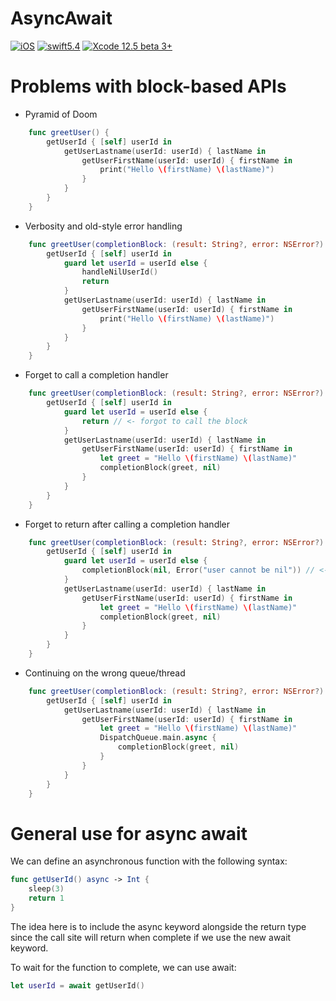 # AsyncAwait

[![iOS](https://img.shields.io/badge/platform-iOS_13+-blue.svg?style=flat)](https://developer.apple.com/ios/)
[![swift5.4](https://img.shields.io/badge/swift5.4-compatible-brightgreen.svg?style=flat)](https://developer.apple.com/swift)
[![Xcode 12.5 beta 3+](https://img.shields.io/badge/Xcode-12.5beta+-blue.svg?style=flat)](https://developer.apple.com/support/beta-software/)

# Problems with block-based APIs

- Pyramid of Doom 

```swift  
    func greetUser() {
        getUserId { [self] userId in
            getUserLastname(userId: userId) { lastName in
                getUserFirstName(userId: userId) { firstName in
                    print("Hello \(firstName) \(lastName)")
                }
            }
        }
    }
```
- Verbosity and old-style error handling

```swift
    func greetUser(completionBlock: (result: String?, error: NSError?) -> Void) {
        getUserId { [self] userId in
            guard let userId = userId else {
                handleNilUserId()
                return
            }
            getUserLastname(userId: userId) { lastName in
                getUserFirstName(userId: userId) { firstName in
                    print("Hello \(firstName) \(lastName)")
                }
            }
        }
    }
```
- Forget to call a completion handler

```swift
    func greetUser(completionBlock: (result: String?, error: NSError?) -> Void) {
        getUserId { [self] userId in
            guard let userId = userId else {
                return // <- forgot to call the block
            }
            getUserLastname(userId: userId) { lastName in
                getUserFirstName(userId: userId) { firstName in
                    let greet = "Hello \(firstName) \(lastName)"
                    completionBlock(greet, nil)
                }
            }
        }
    }
```
- Forget to return after calling a completion handler

```swift
    func greetUser(completionBlock: (result: String?, error: NSError?) -> Void) {
        getUserId { [self] userId in
            guard let userId = userId else {
                completionBlock(nil, Error("user cannot be nil")) // <- forgot to return after calling the block
            }
            getUserLastname(userId: userId) { lastName in
                getUserFirstName(userId: userId) { firstName in
                    let greet = "Hello \(firstName) \(lastName)"
                    completionBlock(greet, nil)
                }
            }
        }
    }
```
- Continuing on the wrong queue/thread

```swift
    func greetUser(completionBlock: (result: String?, error: NSError?) -> Void) {
        getUserId { [self] userId in
            getUserLastname(userId: userId) { lastName in
                getUserFirstName(userId: userId) { firstName in
                    let greet = "Hello \(firstName) \(lastName)"
                    DispatchQueue.main.async {
                        completionBlock(greet, nil)
                    }
                }
            }
        }
    }
```

# General use for async await

We can define an asynchronous function with the following syntax:

```swift  
func getUserId() async -> Int {
    sleep(3)
    return 1
}
```

The idea here is to include the async keyword alongside the return type since the call site will return when complete if we use the new await keyword.

To wait for the function to complete, we can use await:

```swift       
let userId = await getUserId()
```

